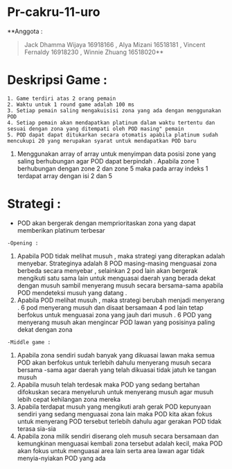# Pr-cakru-11-uro

**Anggota : 
> Jack Dhamma Wijaya 16918166 , Alya Mizani 16518181 , Vincent Fernaldy 16918230 , Winnie Zhuang 16518020**

# Deskripsi Game :
```green
1. Game terdiri atas 2 orang pemain
2. Waktu untuk 1 round game adalah 100 ms
3. Setiap pemain saling mengakuisisi zona yang ada dengan menggunakan POD
4. Setiap pemain akan mendapatkan platinum dalam waktu tertentu dan sesuai dengan zona yang ditempati oleh POD masing" pemain
5. POD dapat dapat ditukarkan secara otomatis apabila platinum sudah mencukupi 20 yang merupakan syarat untuk mendapatkan POD baru
```





1. Menggunakan array of array untuk menyimpan data posisi zone yang saling berhubungan agar POD dapat berpindah . 
   Apabila zone 1 berhubungan dengan zone 2 dan zone 5 maka pada array indeks 1 terdapat array dengan isi 2 dan 5






# Strategi :

- POD akan bergerak dengan memprioritaskan zona yang dapat memberikan platinum terbesar

`-Opening :`
   1. Apabila POD tidak melihat musuh , maka strategi yang diterapkan adalah menyebar. Strateginya adalah 8 POD masing-masing      menguasai zona berbeda secara menyebar , selainkan 2 pod lain akan bergerak mengikuti satu sama lain untuk menguasai daerah yang berada dekat dengan musuh sambil menyerang musuh secara bersama-sama apabila POD mendeteksi musuh yang datang .
   2. Apabila POD melihat musuh , maka strategi berubah menjadi menyerang . 6 pod menyerang musuh dan disaat bersamaan 4 pod lain tetap berfokus untuk menguasai zona yang jauh dari musuh . 6 POD yang menyerang musuh akan mengincar POD lawan yang posisinya paling dekat dengan zona 

`-Middle game :`
   1. Apabila zona sendiri sudah banyak yang dikuasai lawan maka semua POD akan berfokus untuk terlebih dahulu menyerang musuh secara bersama -sama agar daerah yang telah dikuasai tidak jatuh ke tangan musuh 
   2. Apabila musuh telah terdesak maka POD yang sedang bertahan difokuskan secara menyeluruh untuk menyerang musuh agar musuh lebih cepat kehilangan zona mereka 
   3. Apabila terdapat musuh yang mengikuti arah gerak POD kepunyaan sendiri yang sedang menguasai zona lain maka POD kita akan fokus untuk menyerang POD tersebut terlebih dahulu agar gerakan POD tidak terasa sia-sia
   4. Apabila zona milik sendiri diserang oleh musuh secara bersamaan dan kemungkinan menguasai kembali zona tersebut adalah kecil, maka POD akan fokus untuk menguasai area lain serta area lawan agar tidak menyia-nyiakan POD yang ada 




